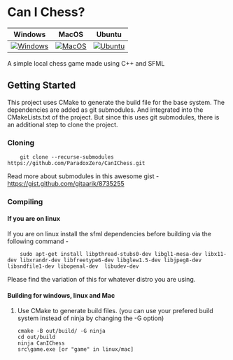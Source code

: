 # Can I Chess?

| Windows | MacOS | Ubuntu |
| ------- | ----- | ------ |
| [![Windows](https://github.com/ParadoxZero/CanIChess/workflows/Windows/badge.svg)](https://github.com/ParadoxZero/CanIChess/actions/workflows/cmake-windows.yml) | [![MacOS](https://github.com/ParadoxZero/CanIChess/workflows/MacOS/badge.svg)](https://github.com/ParadoxZero/CanIChess/actions/workflows/cmake-macos.yml) | [![Ubuntu](https://github.com/ParadoxZero/CanIChess/workflows/Ubuntu/badge.svg)](https://github.com/ParadoxZero/CanIChess/actions/workflows/cmake-ubuntu.yml) |

A simple local chess game made using C++ and SFML

## Getting Started
This project uses CMake to generate the build file for the base system. The dependencies are added as git submodules. And integrated
into the CMakeLists.txt of the project. But since this uses git submodules, there is an additional step to clone the project.

### Cloning

```
	git clone --recurse-submodules https://github.com/ParadoxZero/CanIChess.git
```

Read more about submodules in this awesome gist - https://gist.github.com/gitaarik/8735255

### Compiling

#### If you are on linux
If you are on linux install the sfml dependencies before building via the following command -
```
	sudo apt-get install libpthread-stubs0-dev libgl1-mesa-dev libx11-dev libxrandr-dev libfreetype6-dev libglew1.5-dev libjpeg8-dev libsndfile1-dev libopenal-dev  libudev-dev
```

Please find the variation of this for whatever distro you are using.

#### Building for windows, linux and Mac

1. Use CMake to generate build files. (you can use your prefered build system instead of ninja by changing the -G option)
	```
	cmake -B out/build/ -G ninja
	cd out/build
	ninja CanIChess
	src\game.exe [or "game" in linux/mac]
	```
